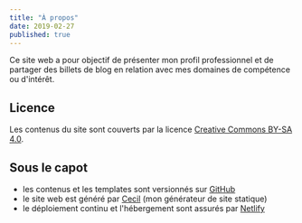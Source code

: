 ```yaml
---
title: "À propos"
date: 2019-02-27
published: true
---
```

Ce site web a pour objectif de présenter mon profil professionnel et de partager des billets de blog en relation avec mes domaines de compétence ou d'intérêt.

## Licence

Les contenus du site sont couverts par la licence [Creative Commons BY-SA 4.0](https://creativecommons.org/licenses/by-sa/4.0/deed.fr).

## Sous le capot

* les contenus et les templates sont versionnés sur [GitHub](https://github.com/Narno/arnaudligny.fr/)
* le site web est généré par [Cecil](https://cecil.app) (mon générateur de site statique)
* le déploiement continu et l'hébergement sont assurés par [Netlify](https://netlify.com)
